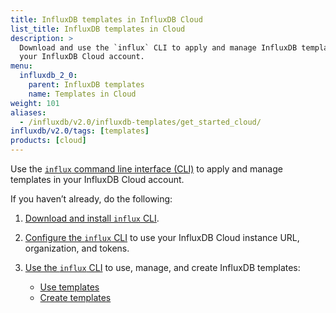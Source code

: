 ```yaml
---
title: InfluxDB templates in InfluxDB Cloud
list_title: InfluxDB templates in Cloud
description: >
  Download and use the `influx` CLI to apply and manage InfluxDB templates with
  your InfluxDB Cloud account.
menu:
  influxdb_2_0:
    parent: InfluxDB templates
    name: Templates in Cloud
weight: 101
aliases:
  - /influxdb/v2.0/influxdb-templates/get_started_cloud/
influxdb/v2.0/tags: [templates]
products: [cloud]
---
```


Use the [`influx` command line interface (CLI)](/influxdb/v2.0/reference/cli/influx/)
to apply and manage templates in your InfluxDB Cloud account.

If you haven’t already, do the following:

1. [Download and install `influx` CLI](/influxdb/v2.0/get-started/#optional-download-install-and-use-the-influx-cli).
2. [Configure the `influx` CLI](/influxdb/v2.0/get-started/#set-up-influxdb) to use your
   InfluxDB Cloud instance URL, organization, and tokens.
3. [Use the `influx` CLI](/influxdb/v2.0/reference/cli/influx/) to use, manage, and create
   InfluxDB templates:

    - [Use templates](/influxdb/v2.0/influxdb-templates/use/)
    - [Create templates](/influxdb/v2.0/influxdb-templates/create/)
